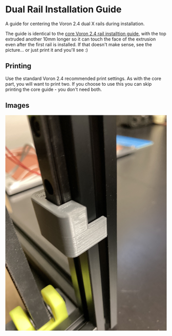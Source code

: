# Dual Rail Installation Guide

A guide for centering the Voron 2.4 dual X rails during installation.

The guide is identical to the [core Voron 2.4 rail installtion guide](https://github.com/VoronDesign/Voron-2/blob/Voron2.4/STLs/VORON2.4/Tools/rail_installation_guide_center_x2.stl), with the top extruded another 10mm longer so it can touch the face of the extrusion even after the first rail is installed.  If that doesn't make sense, see the picture... or just print it and you'll see :)

## Printing

Use the standard Voron 2.4 recommended print settings.  As with the core part, you will want to print two.  If you choose to use this you can skip printing the core guide - you don't need both.

## Images

![guide.jpg](images/guide.jpg)
